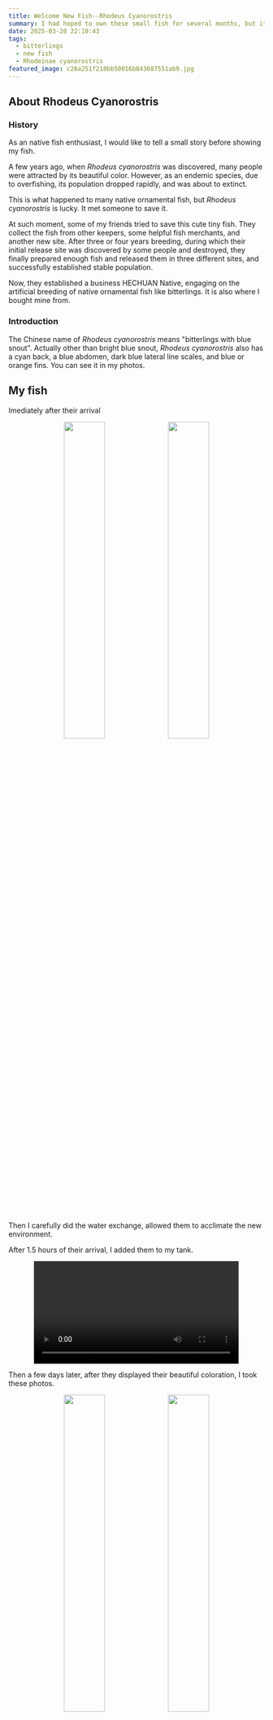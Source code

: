```yaml
---
title: Welcome New Fish--Rhodeus Cyanorostris
summary: I had hoped to own these small fish for several months, but it is endangered, so I didn't buy it. It was a few weeks before my birthday, my friends' company started to sell the artificial breeding individuals, and my best friend bought some for me. What a BIRTHDAY SURPRISE!!!!
date: 2025-03-20 22:10:43
tags:
  - bitterlings
  - new fish
  - Rhodeinae cyanorostris
featured_image: c26a251f218bb50016b843687551ab9.jpg
---
```

## About Rhodeus Cyanorostris
### History
As an native fish enthusiast, I would like to tell a small story before showing my fish.

A few years ago, when _Rhodeus cyanorostris_ was discovered, many people were attracted by its beautiful color. However, as an endemic species, due to overfishing, its population dropped rapidly, and was about to extinct.

This is what happened to many native ornamental fish, but _Rhodeus cyanorostris_ is lucky. It met someone to save it.

At such moment, some of my friends tried to save this cute tiny fish. They collect the fish from other keepers, some helpful fish merchants, and another new site. After three or four years breeding, during which their initial release site was discovered by some people and destroyed, they finally prepared enough fish and released them in three different sites, and successfully established stable population.

Now, they established a business HECHUAN Native, engaging on the artificial breeding of native ornamental fish like bitterlings. It is also where I bought mine from.

### Introduction
The Chinese name of _Rhodeus cyanorostris_ means "bitterlings with blue snout". Actually other than bright blue snout, _Rhodeus cyanorostris_ also has a cyan back, a blue abdomen, dark blue lateral line scales, and blue or orange fins. You can see it in my photos.

## My fish
Imediately after their arrival

<center>
<img src="88c51da2390341a249b440a3f9931fd.jpg" width=40% /> <img src="61b62fd85b62f14beef44c398b2e34b.jpg" width=40% />
</center>

<sup> </sup>
Then I carefully did the water exchange, allowed them to acclimate the new environment.

After 1.5 hours of their arrival, I added them to my tank.

<center>
<video width="80%" controls>
  <source src="0e362351629332687aba6a57c3f07551_raw.mp4" type="video/mp4">
</video>
</center>

<sub> </sub>
Then a few days later, after they displayed their beautiful coloration, I took these photos.

<center>
<img src="c26a251f218bb50016b843687551ab9.jpg" width="40%"> <img src="74e72917089ba9f85c9297d8c08c1ae.jpg" width="40%">
</center>

<sub> </sub>
The left one is more clear, and you can see the bright blue snout, from which this fish got its name. The right figure, though not really clear, shows you the cyan color on their back.

